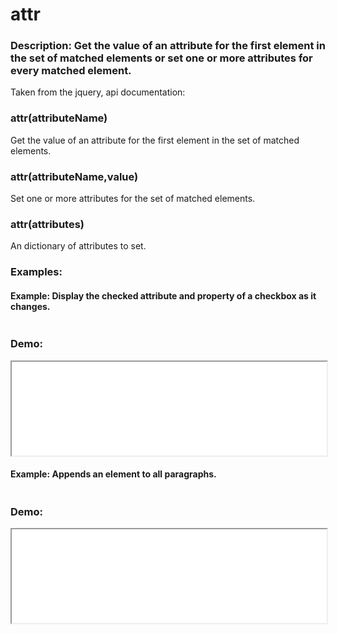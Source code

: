 <h1>attr</h1>

<h3>
Description: Get the value of an attribute for the first element in the set of matched elements or set one or more attributes for every matched element.
</h3>

Taken from the jquery, api documentation:

<h3>attr(attributeName)</h3>

Get the value of an attribute for the first element in the set of matched elements.

<h3>attr(attributeName,value)</h3>

Set one or more attributes for the set of matched elements.

<h3>attr(attributes)</h3>

An dictionary of attributes to set.

<script type="text/python">
import helper
helper.populate_example(1, "examples/attr1.html")
helper.populate_example(2, "examples/append2.html")
</script>

<h3>Examples:</h3>

<h4>Example: Display the checked attribute and property of a checkbox as it changes.</h4>

<pre id="source1"></pre>

<h3>Demo:</h3>

<iframe src="examples/attr1.html" width="100%" height="150"></iframe>


<h4>Example: Appends an element to all paragraphs.</h4>

<pre id="source2"></pre>

<h3>Demo:</h3>

<iframe src="examples/append2.html" width="100%" height="150"></iframe>
